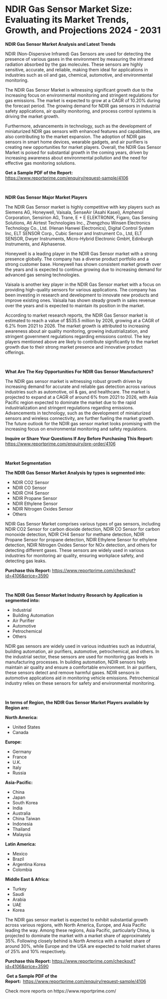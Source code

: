 <p><h1>NDIR Gas Sensor Market Size: Evaluating its Market Trends, Growth, and Projections 2024 - 2031</h1></p><p><strong>NDIR Gas Sensor Market Analysis and Latest Trends</strong></p>
<p><p>NDIR (Non-Dispersive Infrared) Gas Sensors are used for detecting the presence of various gases in the environment by measuring the infrared radiation absorbed by the gas molecules. These sensors are highly sensitive, accurate, and reliable, making them ideal for applications in industries such as oil and gas, chemical, automotive, and environmental monitoring.</p><p>The NDIR Gas Sensor Market is witnessing significant growth due to the increasing focus on environmental monitoring and stringent regulations for gas emissions. The market is expected to grow at a CAGR of 10.20% during the forecast period. The growing demand for NDIR gas sensors in industrial safety applications, air quality monitoring, and process control systems is driving the market growth.</p><p>Furthermore, advancements in technology, such as the development of miniaturized NDIR gas sensors with enhanced features and capabilities, are also contributing to the market expansion. The adoption of NDIR gas sensors in smart home devices, wearable gadgets, and air purifiers is creating new opportunities for market players. Overall, the NDIR Gas Sensor Market is poised for substantial growth in the coming years, driven by increasing awareness about environmental pollution and the need for effective gas monitoring solutions.</p></p>
<p><strong>Get a Sample PDF of the Report:&nbsp;</strong> <a href="https://www.reportprime.com/enquiry/request-sample/4106">https://www.reportprime.com/enquiry/request-sample/4106</a></p>
<p>&nbsp;</p>
<p><strong>NDIR Gas Sensor Major Market Players</strong></p>
<p><p>The NDIR Gas Sensor market is highly competitive with key players such as Siemens AG, Honeywell, Vaisala, SenseAir (Asahi Kasei), Amphenol Corporation, Sensirion AG, Trane, E + E ELEKTRONIK, Figaro, Gas Sensing Solutions, Ati Airtest Technologies Inc., Zhengzhou Winsen Electronics Technology Co., Ltd. (Henan Hanwei Electronics), Digital Control System Inc, ELT SENSOR Corp., Cubic Sensor and Instrument Co., Ltd, ELT SENSOR, Dwyer Instruments, Micro-Hybrid Electronic GmbH, Edinburgh Instruments, and Alphasense.</p><p>Honeywell is a leading player in the NDIR Gas Sensor market with a strong presence globally. The company has a diverse product portfolio and a strong customer base. Honeywell has shown consistent market growth over the years and is expected to continue growing due to increasing demand for advanced gas sensing technologies.</p><p>Vaisala is another key player in the NDIR Gas Sensor market with a focus on providing high-quality sensors for various applications. The company has been investing in research and development to innovate new products and improve existing ones. Vaisala has shown steady growth in sales revenue over the years and is expected to maintain its position in the market.</p><p>According to market research reports, the NDIR Gas Sensor market is estimated to reach a value of $535.5 million by 2026, growing at a CAGR of 6.2% from 2021 to 2026. The market growth is attributed to increasing awareness about air quality monitoring, growing industrialization, and stringent government regulations regarding emissions control. The key players mentioned above are likely to contribute significantly to the market growth due to their strong market presence and innovative product offerings.</p></p>
<p>&nbsp;</p>
<p><strong>What Are The Key Opportunities For NDIR Gas Sensor Manufacturers?</strong></p>
<p><p>The NDIR gas sensor market is witnessing robust growth driven by increasing demand for accurate and reliable gas detection across various industries such as automotive, oil & gas, and healthcare. The market is projected to expand at a CAGR of around 6% from 2021 to 2026, with Asia Pacific region expected to dominate the market due to the rapid industrialization and stringent regulations regarding emissions. Advancements in technology, such as the development of miniaturized sensors and wireless connectivity, are further fueling the market growth. The future outlook for the NDIR gas sensor market looks promising with the increasing focus on environmental monitoring and safety regulations.</p></p>
<p><strong>Inquire or Share Your Questions If Any Before Purchasing This Report:</strong> <a href="https://www.reportprime.com/enquiry/pre-order/4106">https://www.reportprime.com/enquiry/pre-order/4106</a></p>
<p>&nbsp;</p>
<p><strong>Market Segmentation</strong></p>
<p><strong>The NDIR Gas Sensor Market Analysis by types is segmented into:</strong></p>
<p><ul><li>NDIR CO2 Sensor</li><li>NDIR CO Sensor</li><li>NDIR CH4 Sensor</li><li>NDIR Propane Sensor</li><li>NDIR Ethylene Sensor</li><li>NDIR Nitrogen Oxides Sensor</li><li>Others</li></ul></p>
<p><p>NDIR Gas Sensor Market comprises various types of gas sensors, including NDIR CO2 Sensor for carbon dioxide detection, NDIR CO Sensor for carbon monoxide detection, NDIR CH4 Sensor for methane detection, NDIR Propane Sensor for propane detection, NDIR Ethylene Sensor for ethylene detection, NDIR Nitrogen Oxides Sensor for NOx detection, and others for detecting different gases. These sensors are widely used in various industries for monitoring air quality, ensuring workplace safety, and detecting gas leaks.</p></p>
<p><strong>Purchase this Report:&nbsp;</strong><a href="https://www.reportprime.com/checkout?id=4106&price=3590">https://www.reportprime.com/checkout?id=4106&price=3590</a></p>
<p>&nbsp;</p>
<p><strong>The NDIR Gas Sensor Market Industry Research by Application is segmented into:</strong></p>
<p><ul><li>Industrial</li><li>Building Automation</li><li>Air Purifier</li><li>Automotive</li><li>Petrochemical</li><li>Others</li></ul></p>
<p><p>NDIR gas sensors are widely used in various industries such as industrial, building automation, air purifiers, automotive, petrochemical, and others. In the industrial sector, these sensors are used for monitoring gas levels in manufacturing processes. In building automation, NDIR sensors help maintain air quality and ensure a comfortable environment. In air purifiers, these sensors detect and remove harmful gases. NDIR sensors in automotive applications aid in monitoring vehicle emissions. Petrochemical industry relies on these sensors for safety and environmental monitoring.</p></p>
<p>&nbsp;</p>
<p><strong>In terms of Region, the NDIR Gas Sensor Market Players available by Region are:</strong></p>
<p>
    <p> <strong> North America: </strong>
        <ul>
            <li>United States</li>
            <li>Canada</li>
        </ul>
        </p> 
    <p> <strong> Europe: </strong>
        <ul>
            <li>Germany</li>
            <li>France</li>
            <li>U.K.</li>
            <li>Italy</li>
            <li>Russia</li>
        </ul>
        </p> 
    <p> <strong> Asia-Pacific: </strong>
        <ul>
            <li>China</li>
            <li>Japan</li>
            <li>South Korea</li>
            <li>India</li>
            <li>Australia</li>
            <li>China Taiwan</li>
            <li>Indonesia</li>
            <li>Thailand</li>
            <li>Malaysia</li>
        </ul>
        </p> 
    <p> <strong> Latin America: </strong>
        <ul>
            <li>Mexico</li>
            <li>Brazil</li>
            <li>Argentina Korea</li>
            <li>Colombia</li>
        </ul>
        </p> 
    <p> <strong> Middle East & Africa: </strong>
        <ul>
            <li>Turkey</li>
            <li>Saudi</li>
            <li>Arabia</li>
            <li>UAE</li>
            <li>Korea</li>
        </ul>
    </p>
    </p>
<p><p>The NDIR gas sensor market is expected to exhibit substantial growth across various regions, with North America, Europe, and Asia Pacific leading the way. Among these regions, Asia Pacific, particularly China, is projected to dominate the market with a market share of approximately 35%. Following closely behind is North America with a market share of around 30%, while Europe and the USA are expected to hold market shares of 25% and 10% respectively.</p></p>
<p><strong>Purchase this Report: </strong><a href="https://www.reportprime.com/checkout?id=4106&price=3590">https://www.reportprime.com/checkout?id=4106&price=3590</a></p>
<p>&nbsp;<strong>Get a Sample PDF of the Report:&nbsp;&nbsp;</strong><a href="https://www.reportprime.com/enquiry/request-sample/4106">https://www.reportprime.com/enquiry/request-sample/4106</a></p>
<p><strong></strong></p>
<p>Check more reports on https://www.reportprime.com/</p>